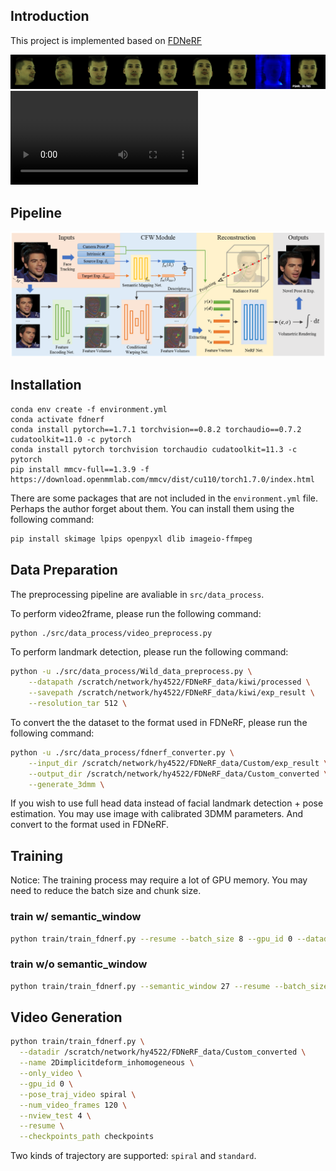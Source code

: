## Introduction
This project is implemented based on [FDNeRF](https://fdnerf.github.io/)

<img src='assets/teaser.png'>
<video src="./assets/teaser.mp4" controls preload></video>

## Pipeline
<img src='https://github.com/FDNeRF/FDNeRF.github.io/blob/main/static/images/pipeline_v4.png'>


## Installation
```
conda env create -f environment.yml
conda activate fdnerf
conda install pytorch==1.7.1 torchvision==0.8.2 torchaudio==0.7.2 cudatoolkit=11.0 -c pytorch
conda install pytorch torchvision torchaudio cudatoolkit=11.3 -c pytorch
pip install mmcv-full==1.3.9 -f https://download.openmmlab.com/mmcv/dist/cu110/torch1.7.0/index.html
```

There are some packages that are not included in the `environment.yml` file. Perhaps the author forget about them. You can install them using the following command:
```bash
pip install skimage lpips openpyxl dlib imageio-ffmpeg
```

## Data Preparation
The preprocessing pipeline are avaliable in `src/data_process`.

To perform video2frame, please run the following command:
```bash
python ./src/data_process/video_preprocess.py
```

To perform landmark detection, please run the following command:
```bash
python -u ./src/data_process/Wild_data_preprocess.py \
    --datapath /scratch/network/hy4522/FDNeRF_data/kiwi/processed \
    --savepath /scratch/network/hy4522/FDNeRF_data/kiwi/exp_result \
    --resolution_tar 512 \
```

To convert the the dataset to the format used in FDNeRF, please run the following command:
```bash
python -u ./src/data_process/fdnerf_converter.py \
    --input_dir /scratch/network/hy4522/FDNeRF_data/Custom/exp_result \
    --output_dir /scratch/network/hy4522/FDNeRF_data/Custom_converted \
    --generate_3dmm \
```

If you wish to use full head data instead of facial landmark detection + pose estimation. You may use image with calibrated 3DMM parameters. And convert to the format used in FDNeRF.

## Training

Notice: The training process may require a lot of GPU memory. You may need to reduce the batch size and chunk size.

### train w/ semantic_window 
```bash
python train/train_fdnerf.py --resume --batch_size 8 --gpu_id 0 --datadir '[datasets path]' --dataset_prefix 'mixwild' --name '2Dimplicitdeform_reconstruct' --conf 'conf/exp/fp_mixexp_2D_implicit.conf' --chunk_size 4000
```

### train w/o semantic_window 
```bash
python train/train_fdnerf.py --semantic_window 27 --resume --batch_size 8 --gpu_id 0 --datadir '[datasets path]' --dataset_prefix 'mixwild' --name '2Dimplicitdeform_video' --conf 'conf/exp/fp_mixexp_2D_implicit_video.conf' --chunk_size 4000
```

## Video Generation

```bash
python train/train_fdnerf.py \
  --datadir /scratch/network/hy4522/FDNeRF_data/Custom_converted \
  --name 2Dimplicitdeform_inhomogeneous \
  --only_video \
  --gpu_id 0 \
  --pose_traj_video spiral \
  --num_video_frames 120 \
  --nview_test 4 \
  --resume \
  --checkpoints_path checkpoints
```

Two kinds of trajectory are supported: `spiral` and `standard`.